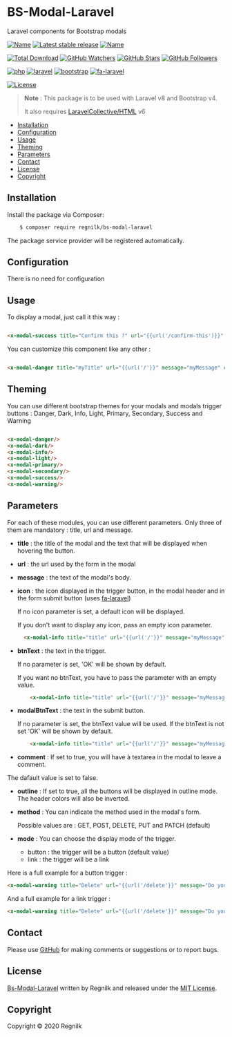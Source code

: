 # BS-Modal-Laravel

Laravel components for Bootstrap modals

[![Name](https://badgen.net/packagist/name/regnilk/bs-modal-laravel?color=blue)](https://packagist.org/packages/regnilk/bs-modal-laravel)
[![Latest stable release](https://badgen.net/packagist/v/regnilk/bs-modal-laravel?color=cyan)](https://packagist.org/packages/regnilk/bs-modal-modal-laravel)
[![Name](https://badgen.net/github/last-commit/regnilk/bs-modal-laravel?color=green)](https://github.com/regnilk/bs-modal-laravel)

[![Total Download](https://badgen.net/packagist/dt/regnilk/bs-modal-laravel?color=green)](https://github.com/regnilk/bs-modal-laravel)
[![GitHub Watchers](https://badgen.net/packagist/ghw/regnilk/bs-modal-laravel?color=blue)](https://github.com/regnilk/bs-modal-laravel)
[![GitHub Stars](https://badgen.net/packagist/ghs/regnilk/bs-modal-laravel?color=yellow)](https://github.com/regnilk/bs-modal-laravel)
[![GitHub Followers](https://badgen.net/packagist/ghf/regnilk/bs-modal-laravel?color=cyan)](https://github.com/regnilk/bs-modal-laravel)

[![php](https://badgen.net/packagist/php/regnilk/bs-modal-laravel?color=orange)]()
[![laravel](https://badgen.net/badge/Laravel/&gt;&equals;8.0?color=orange)]()
[![bootstrap](https://badgen.net/badge/Bootstrap/&gt;&equals;4.0?color=orange)]()
[![fa-laravel](https://badgen.net/badge/regnilk-fa-laravel/&gt;&equals;1.1?color=orange)]()

[![License](https://badgen.net/packagist/license/regnilk/bs-modal-laravel)]()

> **Note** : This package is to be used with Laravel v8 and Bootstrap v4.
>
> It also requires [LaravelCollective/HTML](https://laravelcollective.com/docs/6.x/html) v6

* [Installation](#installation)
* [Configuration](#configuration)
* [Usage](#usage)
* [Theming](#theming)
* [Parameters](#parameters)
* [Contact](#contact)
* [License](#license)
* [Copyright](#copyright)

## Installation

Install the package via Composer:

```sh
    $ composer require regnilk/bs-modal-laravel
```

The package service provider will be registered automatically.

## Configuration

There is no need for configuration

## Usage

To display a modal, just call it this way :

```html

<x-modal-success title="Confirm this ?" url="{{url('/confirm-this')}}" message="Do you confirm this ?"/>
```

You can customize this component like any other :

```html

<x-modal-danger title="myTitle" url="{{url('/'}}" message="myMessage" class="my-2" style="font-weight: bold;"/>
```

## Theming

You can use different bootstrap themes for your modals and modals trigger buttons : Danger, Dark, Info, Light, Primary, Secondary, Success and Warning

```html

<x-modal-danger/>
<x-modal-dark/>
<x-modal-info/>
<x-modal-light/>
<x-modal-primary/>
<x-modal-secondary/>
<x-modal-success/>
<x-modal-warning/>
```

## Parameters

For each of these modules, you can use different parameters. Only three of them are mandatory : title, url and message.

- **title** : the title of the modal and the text that will be displayed when hovering the button.

- **url** : the url used by the form in the modal

- **message** : the text of the modal's body.

- **icon** : the icon displayed in the trigger button, in the modal header and in the form submit button (uses [fa-laravel](https://github.com/regnilk/fa-laravel))

  If no icon parameter is set, a default icon will be displayed.

  If you don't want to display any icon, pass an empty icon parameter.

  ```html
    <x-modal-info title="title" url="{{url('/'}}" message="myMessage" icon="" /> 
  ```

- **btnText** : the text in the trigger.

  If no parameter is set, 'OK' will be shown by default.

  If you want no btnText, you have to pass the parameter with an empty value.

  ```html
      <x-modal-info title="title" url="{{url('/'}}" message="myMessage" btnText="ok" /> 
    ```
- **modalBtnText** : the text in the submit button.

  If no parameter is set, the btnText value will be used. If the btnText is not set 'OK' will be shown by default.

  ```html
      <x-modal-info title="title" url="{{url('/'}}" message="myMessage" modalBtnText="ok" /> 
    ```

- **comment** : If set to true, you will have à textarea in the modal to leave a comment.

The dafault value is set to false.

- **outline** : If set to true, all the buttons will be displayed in outline mode. The header colors will also be inverted.

- **method** : You can indicate the method used in the modal's form.

  Possible values are : GET, POST, DELETE, PUT and PATCH (default)

- **mode** : You can choose the display mode of the trigger.

  - button : the trigger will be a button (default value)
  - link : the trigger will be a link

Here is a full example for a button trigger :

```html
<x-modal-warning title="Delete" url="{{url('/delete'}}" message="Do you want to delete ?" icon="delete" btnText="Delete" modalBtnText="Remove" comment="true" outline="true" method="delete" mode="button" />
```

And a full example for a link trigger :

```html
<x-modal-warning title="Delete" url="{{url('/delete'}}" message="Do you want to delete ?" icon="delete" btnText="Delete" modalBtnText="Remove" comment="true" outline="true" method="delete" mode="link" />
```

## Contact

Please use [GitHub](https://github.com/regnilk/bs-modal-laravel) for making comments or suggestions or to report bugs.

## License

[Bs-Modal-Laravel](https://github.com/regnilk/bs-modal-laravel) written by Regnilk and released under the [MIT License](LICENSE).

## Copyright

Copyright &copy; 2020 Regnilk